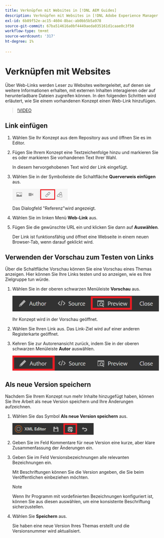 ```yaml
---
title: Verknüpfen mit Websites in [!DNL AEM Guides]
description: Verknüpfen mit Websites in [!DNL Adobe Experience Manager Guides]
exl-id: 6b89f52e-ac15-4604-8bac-ab0bb5b5a978
source-git-commit: 67ba514616a0bf4449aeda035161d1caae0c3f50
workflow-type: tm+mt
source-wordcount: '317'
ht-degree: 1%

---
```


# Verknüpfen mit Websites

Über Web-Links werden Leser zu Websites weitergeleitet, auf denen sie weitere Informationen erhalten, mit externen Inhalten interagieren oder auf herunterladbare Dateien zugreifen können. In den folgenden Schritten wird erläutert, wie Sie einem vorhandenen Konzept einen Web-Link hinzufügen.

>[!VIDEO](https://video.tv.adobe.com/v/336656?quality=12&learn=on)

## Link einfügen

1. Wählen Sie Ihr Konzept aus dem Repository aus und öffnen Sie es im Editor.
1. Fügen Sie Ihrem Konzept eine Textzeichenfolge hinzu und markieren Sie es oder markieren Sie vorhandenen Text Ihrer Wahl.

   In diesem hervorgehobenen Text wird der Link eingefügt.
1. Wählen Sie in der Symbolleiste die Schaltfläche **Querverweis einfügen** aus.

   ![Symbol &quot;Querverweis einfügen&quot;](images/lesson-5/insert-crossref-icon.png)

   Das Dialogfeld &quot;Referenz&quot;wird angezeigt.


1. Wählen Sie im linken Menü **Web-Link** aus.
1. Fügen Sie die gewünschte URL ein und klicken Sie dann auf **Auswählen**.

   Der Link ist funktionsfähig und öffnet eine Webseite in einem neuen Browser-Tab, wenn darauf geklickt wird.

## Verwenden der Vorschau zum Testen von Links

Über die Schaltfläche Vorschau können Sie eine Vorschau eines Themas anzeigen. Hier können Sie Ihre Links testen und so anzeigen, wie es Ihre Zielgruppe tun würde.

1. Wählen Sie in der oberen schwarzen Menüleiste **Vorschau** aus.

   ![Schaltfläche „Vorschau“](images/common/select-preview.png)

   Ihr Konzept wird in der Vorschau geöffnet.

1. Wählen Sie Ihren Link aus.
Das Link-Ziel wird auf einer anderen Registerkarte geöffnet.
1. Kehren Sie zur Autorenansicht zurück, indem Sie in der oberen schwarzen Menüleiste **Autor** auswählen.

   ![Autorenschaltfläche](images/lesson-5/author-map.png)


## Als neue Version speichern

Nachdem Sie Ihrem Konzept nun mehr Inhalte hinzugefügt haben, können Sie Ihre Arbeit als neue Version speichern und Ihre Änderungen aufzeichnen.

1. Wählen Sie das Symbol **Als neue Version speichern** aus.

   ![Symbol &quot;Als neue Version speichern&quot;](images/common/save-as-new-version.png)

1. Geben Sie im Feld Kommentare für neue Version eine kurze, aber klare Zusammenfassung der Änderungen ein.
1. Geben Sie im Feld Versionsbezeichnungen alle relevanten Bezeichnungen ein.

   Mit Beschriftungen können Sie die Version angeben, die Sie beim Veröffentlichen einbeziehen möchten.

   >[!NOTE]
   > 
   > Wenn Ihr Programm mit vordefinierten Bezeichnungen konfiguriert ist, können Sie aus diesen auswählen, um eine konsistente Beschriftung sicherzustellen.

1. Wählen Sie **Speichern** aus.

   Sie haben eine neue Version Ihres Themas erstellt und die Versionsnummer wird aktualisiert.
